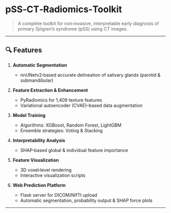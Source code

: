 # pSS‑CT‑Radiomics‑Toolkit

> A complete toolkit for non‑invasive, interpretable early diagnosis of primary Sjögren’s syndrome (pSS) using CT images.

---

## 🔍 Features

1. **Automatic Segmentation**  
   - nnUNetv2‑based accurate delineation of salivary glands (parotid & submandibular)

2. **Feature Extraction & Enhancement**  
   - PyRadiomics for 1,409 texture features  
   - Variational autoencoder (CVAE)–based data augmentation

3. **Model Training**  
   - Algorithms: XGBoost, Random Forest, LightGBM  
   - Ensemble strategies: Voting & Stacking  

4. **Interpretability Analysis**  
   - SHAP‑based global & individual feature importance  

5. **Feature Visualization**  
   - 3D voxel‑level rendering  
   - Interactive visualization scripts

6. **Web Prediction Platform**  
   - Flask server for DICOM/NIfTI upload  
   - Automatic segmentation, probability output & SHAP force plots  

---
